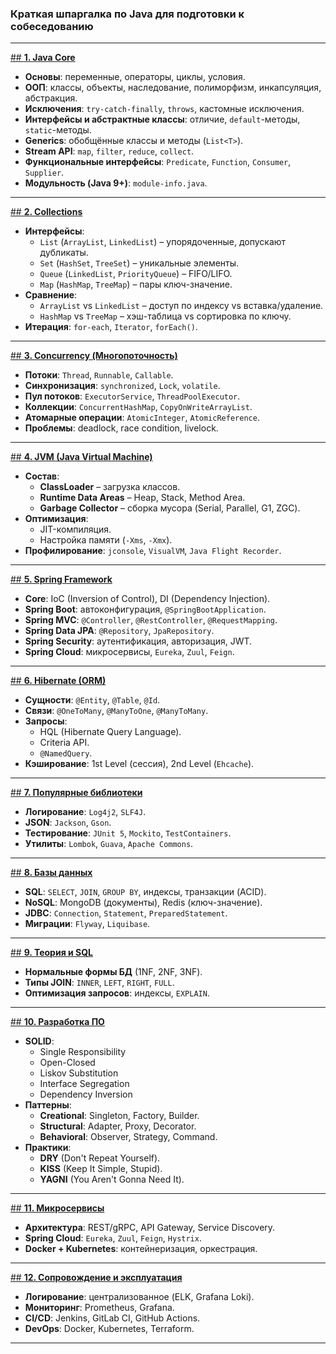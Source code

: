 ### **Краткая шпаргалка по Java для подготовки к собеседованию**

---

[## **1. Java Core**](/docs/1_JavaCore.md)
- **Основы**: переменные, операторы, циклы, условия.
- **ООП**: классы, объекты, наследование, полиморфизм, инкапсуляция, абстракция.
- **Исключения**: `try-catch-finally`, `throws`, кастомные исключения.
- **Интерфейсы и абстрактные классы**: отличие, `default`-методы, `static`-методы.
- **Generics**: обобщённые классы и методы (`List<T>`).
- **Stream API**: `map`, `filter`, `reduce`, `collect`.
- **Функциональные интерфейсы**: `Predicate`, `Function`, `Consumer`, `Supplier`.
- **Модульность (Java 9+)**: `module-info.java`.

---

[## **2. Collections**](/docs/2_JavaCollections.md)
- **Интерфейсы**:
    - `List` (`ArrayList`, `LinkedList`) – упорядоченные, допускают дубликаты.
    - `Set` (`HashSet`, `TreeSet`) – уникальные элементы.
    - `Queue` (`LinkedList`, `PriorityQueue`) – FIFO/LIFO.
    - `Map` (`HashMap`, `TreeMap`) – пары ключ-значение.
- **Сравнение**:
    - `ArrayList` vs `LinkedList` – доступ по индексу vs вставка/удаление.
    - `HashMap` vs `TreeMap` – хэш-таблица vs сортировка по ключу.
- **Итерация**: `for-each`, `Iterator`, `forEach()`.

---

[## **3. Concurrency (Многопоточность)**](/docs/3_JavaConcurrency.md)
- **Потоки**: `Thread`, `Runnable`, `Callable`.
- **Синхронизация**: `synchronized`, `Lock`, `volatile`.
- **Пул потоков**: `ExecutorService`, `ThreadPoolExecutor`.
- **Коллекции**: `ConcurrentHashMap`, `CopyOnWriteArrayList`.
- **Атомарные операции**: `AtomicInteger`, `AtomicReference`.
- **Проблемы**: deadlock, race condition, livelock.

---

[## **4. JVM (Java Virtual Machine)**](/docs/4_JVM.md)
- **Состав**:
    - **ClassLoader** – загрузка классов.
    - **Runtime Data Areas** – Heap, Stack, Method Area.
    - **Garbage Collector** – сборка мусора (Serial, Parallel, G1, ZGC).
- **Оптимизация**:
    - JIT-компиляция.
    - Настройка памяти (`-Xms`, `-Xmx`).
- **Профилирование**: `jconsole`, `VisualVM`, `Java Flight Recorder`.

---

[## **5. Spring Framework**](/docs/5_SpringFramework.md)
- **Core**: IoC (Inversion of Control), DI (Dependency Injection).
- **Spring Boot**: автоконфигурация, `@SpringBootApplication`.
- **Spring MVC**: `@Controller`, `@RestController`, `@RequestMapping`.
- **Spring Data JPA**: `@Repository`, `JpaRepository`.
- **Spring Security**: аутентификация, авторизация, JWT.
- **Spring Cloud**: микросервисы, `Eureka`, `Zuul`, `Feign`.

---

[## **6. Hibernate (ORM)**](/docs/6_Hibernate.md)
- **Сущности**: `@Entity`, `@Table`, `@Id`.
- **Связи**: `@OneToMany`, `@ManyToOne`, `@ManyToMany`.
- **Запросы**:
    - HQL (Hibernate Query Language).
    - Criteria API.
    - `@NamedQuery`.
- **Кэширование**: 1st Level (сессия), 2nd Level (`Ehcache`).

---

[## **7. Популярные библиотеки**](/docs/7_ПопулярныеБиблиотеки.md)
- **Логирование**: `Log4j2`, `SLF4J`.
- **JSON**: `Jackson`, `Gson`.
- **Тестирование**: `JUnit 5`, `Mockito`, `TestContainers`.
- **Утилиты**: `Lombok`, `Guava`, `Apache Commons`.

---

[## **8. Базы данных**](/docs/8_DataBase.md)
- **SQL**: `SELECT`, `JOIN`, `GROUP BY`, индексы, транзакции (ACID).
- **NoSQL**: MongoDB (документы), Redis (ключ-значение).
- **JDBC**: `Connection`, `Statement`, `PreparedStatement`.
- **Миграции**: `Flyway`, `Liquibase`.

---

[## **9. Теория и SQL**](/docs/9_ТеорияБДиSQL.md)
- **Нормальные формы БД** (1NF, 2NF, 3NF).
- **Типы JOIN**: `INNER`, `LEFT`, `RIGHT`, `FULL`.
- **Оптимизация запросов**: индексы, `EXPLAIN`.

---

[## **10. Разработка ПО**](/docs/10_РазработкаПО.md)
- **SOLID**:
    - Single Responsibility
    - Open-Closed
    - Liskov Substitution
    - Interface Segregation
    - Dependency Inversion
- **Паттерны**:
    - **Creational**: Singleton, Factory, Builder.
    - **Structural**: Adapter, Proxy, Decorator.
    - **Behavioral**: Observer, Strategy, Command.
- **Практики**:
    - **DRY** (Don't Repeat Yourself).
    - **KISS** (Keep It Simple, Stupid).
    - **YAGNI** (You Aren't Gonna Need It).

---

[## **11. Микросервисы**](/docs/11_Микросервисы.md)
- **Архитектура**: REST/gRPC, API Gateway, Service Discovery.
- **Spring Cloud**: `Eureka`, `Zuul`, `Feign`, `Hystrix`.
- **Docker + Kubernetes**: контейнеризация, оркестрация.

---

[## **12. Сопровождение и эксплуатация**](/docs/12_Соровождение_и_эксплуатация.md)
- **Логирование**: централизованное (ELK, Grafana Loki).
- **Мониторинг**: Prometheus, Grafana.
- **CI/CD**: Jenkins, GitLab CI, GitHub Actions.
- **DevOps**: Docker, Kubernetes, Terraform.

---